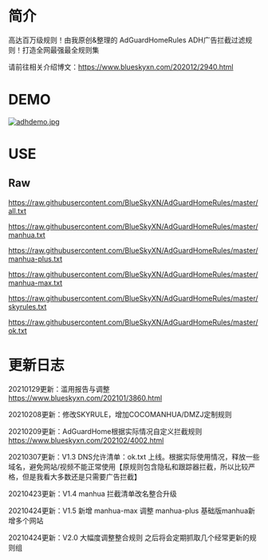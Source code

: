 # 简介
高达百万级规则！由我原创&整理的 AdGuardHomeRules ADH广告拦截过滤规则！打造全网最强最全规则集

请前往相关介绍博文：https://www.blueskyxn.com/202012/2940.html

# DEMO

[![adhdemo.jpg](https://p.pstatp.com/origin/pgc-image/8eb5cd55cfad436a82c28e4f60eb1608)](https://p.pstatp.com/origin/pgc-image/8eb5cd55cfad436a82c28e4f60eb1608)

# USE

## Raw

https://raw.githubusercontent.com/BlueSkyXN/AdGuardHomeRules/master/all.txt

https://raw.githubusercontent.com/BlueSkyXN/AdGuardHomeRules/master/manhua.txt

https://raw.githubusercontent.com/BlueSkyXN/AdGuardHomeRules/master/manhua-plus.txt

https://raw.githubusercontent.com/BlueSkyXN/AdGuardHomeRules/master/manhua-max.txt

https://raw.githubusercontent.com/BlueSkyXN/AdGuardHomeRules/master/skyrules.txt

https://raw.githubusercontent.com/BlueSkyXN/AdGuardHomeRules/master/ok.txt


# 更新日志

20210129更新：滥用报告与调整  https://www.blueskyxn.com/202101/3860.html

20210208更新：修改SKYRULE，增加COCOMANHUA/DMZJ定制规则

20210209更新：AdGuardHome根据实际情况自定义拦截规则  https://www.blueskyxn.com/202102/4002.html

20210307更新：V1.3 DNS允许清单：ok.txt 上线。根据实际使用情况，释放一些域名，避免网站/视频不能正常使用【原规则包含隐私和跟踪器拦截，所以比较严格，但是我看大多数还是只需要广告拦截】

20210423更新：V1.4 manhua 拦截清单改名整合升级

20210424更新：V1.5 新增 manhua-max 调整 manhua-plus 基础版manhua新增多个网站

20210424更新：V2.0 大幅度调整整合规则 之后将会定期抓取几个经常更新的规则组
